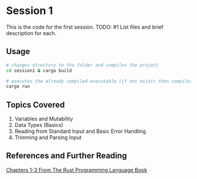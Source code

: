 # Session 1

This is the code for the first session.
TODO: #1 List files and brief description for each.

## Usage

```bash
# changes directory to the folder and compiles the project
cd session1 & cargo build

# executes the already compiled executable (if not exists then compiles it)
cargo run
```

## Topics Covered

1. Variables and Mutability
2. Data Types (Basics)
3. Reading from Standard Input and Basic Error Handling
4. Trimming and Parsing Input

## References and Further Reading

[Chapters 1-3 From The Rust Programming Language Book](https://doc.rust-lang.org/book/title-page.html "The Rust Programming Language Book")
